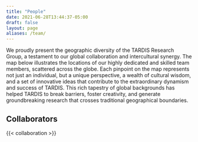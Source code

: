 ```yaml
---
title: "People"
date: 2021-06-28T13:44:37-05:00
draft: false
layout: page
aliases: /team/
---
```

We proudly present the geographic diversity of the TARDIS Research Group, a testament to our global collaboration and intercultural synergy. The map below illustrates the locations of our highly dedicated and skilled team members, scattered across the globe. Each pinpoint on the map represents not just an individual, but a unique perspective, a wealth of cultural wisdom, and a set of innovative ideas that contribute to the extraordinary dynamism and success of TARDIS. This rich tapestry of global backgrounds has helped TARDIS to break barriers, foster creativity, and generate groundbreaking research that crosses traditional geographical boundaries.

## Collaborators
<div class ="picture-grid">
{{< collaboration >}}
</div>